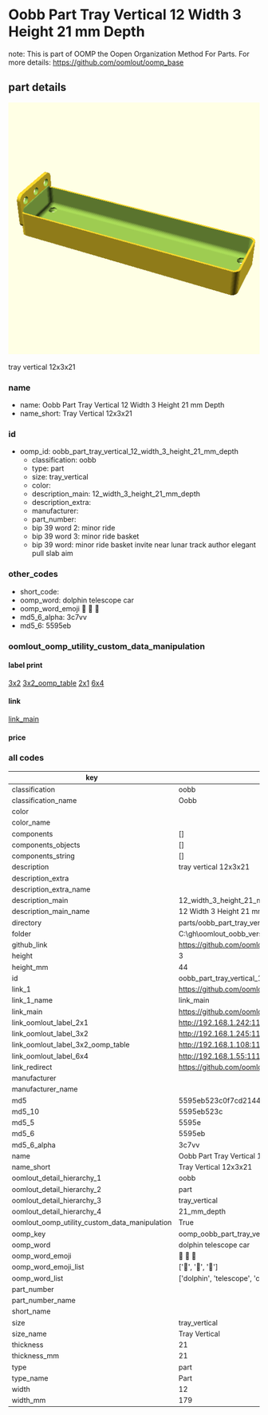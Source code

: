 # Oobb Part Tray Vertical 12 Width 3 Height 21 mm Depth  

note: This is part of OOMP the Oopen Organization Method For Parts. For more details: https://github.com/oomlout/oomp_base

##  part details
  

[![](3dpr.png)](3dpr.png)

tray vertical 12x3x21



### name
* name: Oobb Part Tray Vertical 12 Width 3 Height 21 mm Depth
* name_short: Tray Vertical 12x3x21 
### id
* oomp_id: oobb_part_tray_vertical_12_width_3_height_21_mm_depth
  * classification: oobb
  * type: part
  * size: tray_vertical
  * color: 
  * description_main: 12_width_3_height_21_mm_depth
  * description_extra: 
  * manufacturer: 
  * part_number: 
  * bip 39 word 2: minor ride
  * bip 39 word 3: minor ride basket
  * bip 39 word: minor ride basket invite near lunar track author elegant pull slab aim

### other_codes
* short_code: 
* oomp_word: dolphin telescope car
* oomp_word_emoji :dolphin: :telescope: :car:
* md5_6_alpha: 3c7vv
* md5_6: 5595eb






### oomlout_oomp_utility_custom_data_manipulation
#### label print
[3x2](http://192.168.1.245:1112/?label=oomp%203c7vv)
[3x2_oomp_table](http://192.168.1.108:1112/?label=oomp%203c7vv)
[2x1](http://192.168.1.242:1112/?label=oomp%203c7vv)
[6x4](http://192.168.1.55:1112/?label=oomp%203c7vv)    

#### link

[link_main](https://github.com/oomlout/oomlout_oobb_version_4_generated_parts/tree/main/navigation_oomp/oobb/part/tray_vertical/12_width_3_height_21_mm_depth/part)                              

#### price







### all codes 
| key | value |  
| --- | --- |  
| classification | oobb |  
| classification_name | Oobb |  
| color |  |  
| color_name |  |  
| components | [] |  
| components_objects | [] |  
| components_string | [] |  
| description | tray vertical 12x3x21 |  
| description_extra |  |  
| description_extra_name |  |  
| description_main | 12_width_3_height_21_mm_depth |  
| description_main_name | 12 Width 3 Height 21 mm Depth |  
| directory | parts/oobb_part_tray_vertical_12_width_3_height_21_mm_depth |  
| folder | C:\gh\oomlout_oobb_version_4_generated_parts\parts\oobb_part_tray_vertical_12_width_3_height_21_mm_depth |  
| github_link | https://github.com/oomlout/oomlout_oomp_part_src/tree/main/parts/oobb_part_tray_vertical_12_width_3_height_21_mm_depth |  
| height | 3 |  
| height_mm | 44 |  
| id | oobb_part_tray_vertical_12_width_3_height_21_mm_depth |  
| link_1 | https://github.com/oomlout/oomlout_oobb_version_4_generated_parts/tree/main/navigation_oomp/oobb/part/tray_vertical/12_width_3_height_21_mm_depth/part |  
| link_1_name | link_main |  
| link_main | https://github.com/oomlout/oomlout_oobb_version_4_generated_parts/tree/main/navigation_oomp/oobb/part/tray_vertical/12_width_3_height_21_mm_depth/part |  
| link_oomlout_label_2x1 | http://192.168.1.242:1112/?label=oomp%203c7vv |  
| link_oomlout_label_3x2 | http://192.168.1.245:1112/?label=oomp%203c7vv |  
| link_oomlout_label_3x2_oomp_table | http://192.168.1.108:1112/?label=oomp%203c7vv |  
| link_oomlout_label_6x4 | http://192.168.1.55:1112/?label=oomp%203c7vv |  
| link_redirect | https://github.com/oomlout/oomlout_oobb_version_4_generated_parts/tree/main/parts/oobb_tray_vertical_12_03_21 |  
| manufacturer |  |  
| manufacturer_name |  |  
| md5 | 5595eb523c0f7cd21449c760266e5c69 |  
| md5_10 | 5595eb523c |  
| md5_5 | 5595e |  
| md5_6 | 5595eb |  
| md5_6_alpha | 3c7vv |  
| name | Oobb Part Tray Vertical 12 Width 3 Height 21 mm Depth |  
| name_short | Tray Vertical 12x3x21  |  
| oomlout_detail_hierarchy_1 | oobb |  
| oomlout_detail_hierarchy_2 | part |  
| oomlout_detail_hierarchy_3 | tray_vertical |  
| oomlout_detail_hierarchy_4 | 21_mm_depth |  
| oomlout_oomp_utility_custom_data_manipulation | True |  
| oomp_key | oomp_oobb_part_tray_vertical_12_width_3_height_21_mm_depth |  
| oomp_word | dolphin telescope car |  
| oomp_word_emoji | :dolphin: :telescope: :car: |  
| oomp_word_emoji_list | [':dolphin:', ':telescope:', ':car:'] |  
| oomp_word_list | ['dolphin', 'telescope', 'car'] |  
| part_number |  |  
| part_number_name |  |  
| short_name |  |  
| size | tray_vertical |  
| size_name | Tray Vertical |  
| thickness | 21 |  
| thickness_mm | 21 |  
| type | part |  
| type_name | Part |  
| width | 12 |  
| width_mm | 179 |  
